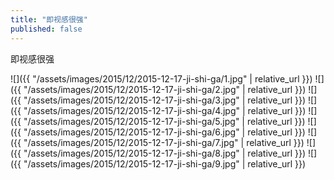 ```yaml
---
title: "即视感很强"
published: false
---
```

即视感很强



![]({{ "/assets/images/2015/12/2015-12-17-ji-shi-ga/1.jpg" | relative_url }})
![]({{ "/assets/images/2015/12/2015-12-17-ji-shi-ga/2.jpg" | relative_url }})
![]({{ "/assets/images/2015/12/2015-12-17-ji-shi-ga/3.jpg" | relative_url }})
![]({{ "/assets/images/2015/12/2015-12-17-ji-shi-ga/4.jpg" | relative_url }})
![]({{ "/assets/images/2015/12/2015-12-17-ji-shi-ga/5.jpg" | relative_url }})
![]({{ "/assets/images/2015/12/2015-12-17-ji-shi-ga/6.jpg" | relative_url }})
![]({{ "/assets/images/2015/12/2015-12-17-ji-shi-ga/7.jpg" | relative_url }})
![]({{ "/assets/images/2015/12/2015-12-17-ji-shi-ga/8.jpg" | relative_url }})
![]({{ "/assets/images/2015/12/2015-12-17-ji-shi-ga/9.jpg" | relative_url }})
